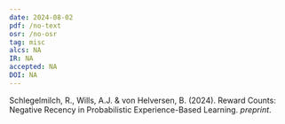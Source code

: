 ```yaml
---
date: 2024-08-02
pdf: /no-text
osr: /no-osr
tag: misc
alcs: NA
IR: NA
accepted: NA 
DOI: NA
---
```


Schlegelmilch, R., Wills, A.J. &  von Helversen, B. (2024). Reward Counts: Negative Recency in Probabilistic Experience-Based Learning. _preprint_. 
